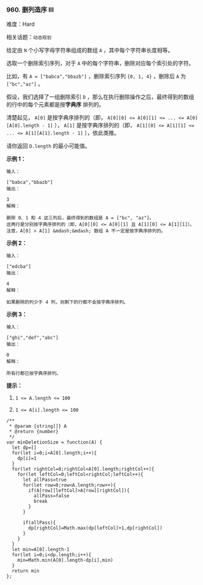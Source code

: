 ### 960. 删列造序 III

难度：Hard

相关话题：`动态规划`

给定由 `N` 个小写字母字符串组成的数组 `A` ，其中每个字符串长度相等。



选取一个删除索引序列，对于 `A` 中的每个字符串，删除对应每个索引处的字符。



比如，有 `A = ["babca","bbazb"]` ，删除索引序列 `{0, 1, 4}` ，删除后 `A` 为 `["bc","az"]` 。



假设，我们选择了一组删除索引 `D` ，那么在执行删除操作之后，最终得到的数组的行中的每个元素都是按**字典序** 排列的。



清楚起见， `A[0]` 是按字典序排列的（即， `A[0][0] <= A[0][1] <= ... <= A[0][A[0].length - 1]` ）， `A[1]` 是按字典序排列的（即， `A[1][0] <= A[1][1] <= ... <= A[1][A[1].length - 1]` ），依此类推。



请你返回 `D.length` 的最小可能值。







**示例 1：** 





```
输入：

["babca","bbazb"]
输出：

3
解释：

删除 0、1 和 4 这三列后，最终得到的数组是 A = ["bc", "az"]。
这两行是分别按字典序排列的（即，A[0][0] <= A[0][1] 且 A[1][0] <= A[1][1]）。
注意，A[0] > A[1] &mdash;&mdash; 数组 A 不一定是按字典序排列的。

```


**示例 2：** 





```
输入：

["edcba"]
输出：

4
解释：

如果删除的列少于 4 列，则剩下的行都不会按字典序排列。

```


**示例 3：** 





```
输入：

["ghi","def","abc"]
输出：

0
解释：

所有行都已按字典序排列。

```






**提示：** 




1.  `1 <= A.length <= 100` 

2.  `1 <= A[i].length <= 100` 






```
/**
 * @param {string[]} A
 * @return {number}
 */
var minDeletionSize = function(A) {
  let dp=[]
  for(let i=0;i<A[0].length;i++){
    dp[i]=1
  }
  for(let rightCol=0;rightCol<A[0].length;rightCol++){
    for(let leftCol=0;leftCol<rightCol;leftCol++){
      let allPass=true
      for(let row=0;row<A.length;row++){
        if(A[row][leftCol]>A[row][rightCol]){
          allPass=false
          break
        }
      }

      if(allPass){
        dp[rightCol]=Math.max(dp[leftCol]+1,dp[rightCol])
      }
    }
  }
  let min=A[0].length-1
  for(let i=0;i<dp.length;i++){
    min=Math.min(A[0].length-dp[i],min)
  }
  return min
};



```

